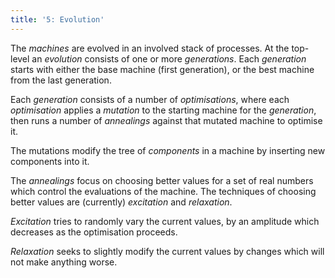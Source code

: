 ```yaml
---
title: '5: Evolution'
---
```

The *machines* are evolved in an involved stack of processes.
At the top-level an *evolution* consists of one or more *generations*.
Each *generation* starts with either the base machine (first
generation), or the best machine from the last generation.

Each *generation* consists of a number of *optimisations*,
where each *optimisation* applies a *mutation* to the starting
machine for the *generation*, then runs a number of
*annealings* against that mutated machine to optimise it.

The mutations modify the tree of *components* in a machine
by inserting new components into it.

The *annealings* focus on choosing better values for a set of
real numbers which control the evaluations of the machine. The
techniques of choosing better values are (currently)
*excitation* and *relaxation*.

*Excitation* tries to randomly vary the current values, by
an amplitude which decreases as the optimisation proceeds.

*Relaxation* seeks to slightly modify the current values
by changes which will not make anything worse.
